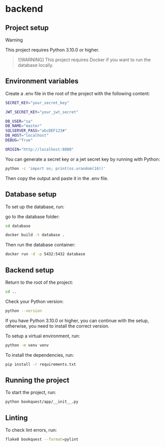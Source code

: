 # backend

## Project setup

> [!WARNING]
> This project requires Python 3.10.0 or higher.

> ![WARNING]
> This project requires Docker if you want to run the database locally.

## Environment variables

Create a .env file in the root of the project with the following content:

```bash
SECRET_KEY="your_secret_key"

JWT_SECRET_KEY="your_jwt_secret"

DB_USER="sa"
DB_NAME="master"
SQLSERVER_PASS="abcDEF123#"
DB_HOST="localhost"
DEBUG="True"

ORIGIN="http://localhost:8080"
```

You can generate a secret key or a jwt secret key by running with Python:

```bash
python -c 'import os; print(os.urandom(16))'
```

Then copy the output and paste it in the .env file.

## Database setup

To set up the database, run:

go to the database folder:

```bash
cd database
```

```bash
docker build -t database .
```

Then run the database container:

```bash
docker run -d -p 5432:5432 database
```

## Backend setup

Return to the root of the project:

```bash
cd ..
```

Check your Python version:

```bash
python --version
```

If you have Python 3.10.0 or higher, you can continue with the setup,
otherwise, you need to install the correct version.

To setup a virtual environment, run:

```bash
python -m venv venv
```

To install the dependencies, run:

```bash
pip install -r requirements.txt
```

## Running the project

To start the project, run:

```bash
python bookquest/app/__init__.py
```

## Linting

To check lint errors, run:

```bash
flake8 bookquest --format=pylint
```
